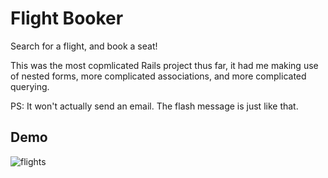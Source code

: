 # Flight Booker

Search for a flight, and book a seat!

This was the most copmlicated Rails project thus far, it had me making use of nested forms, more complicated associations, and more complicated querying. 

PS: It won't actually send an email. The flash message is just like that.

## Demo

![flights](https://user-images.githubusercontent.com/43252094/196044425-78a7ddd7-a821-44d8-9841-b4166ea51877.gif)
